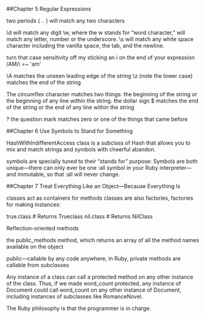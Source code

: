 
##Chapter 5 Regular Expressions

two periods ( .. ) will match any two characters

\d will match any digit
\w, where the w stands for “word character,” will match any letter, number or the underscore.
\s will match any white space character including the vanilla space, the tab, and the newline.


turn that case sensitivity off my sticking an i on the end of your expression /AM/i =~ 'am'

\A matches the unseen leading edge of the string
\z (note the lower case) matches the end of the string

The circumflex character matches two things: the beginning of the string or the beginning of any line within the string.
the dollar sign $ matches the end of the string or the end of any line within the string

? the question mark matches zero or one of the things that came before

##Chapter 6 Use Symbols to Stand for Something

HashWithIndifferentAccess class is a subclass of Hash that allows you to mix and match strings and symbols with cheerful abandon.

symbols are specially tuned to their “stands for” purpose: Symbols are both unique—there can only ever be one :all symbol in your Ruby interpreter—and immutable, so that :all will never change.

##Chapter 7 Treat Everything Like an Object—Because Everything Is

classes act as containers for methods
classes are also factories, factories for making instances:

true.class         # Returns Trueclass
nil.class            # Returns NilClass

Reflection-oriented methods

the public_methods method, which returns an array of all the method names available on the object

public—callable by any code anywhere,
in Ruby, private methods are callable from subclasses

Any instance of a class can call a protected method on any other instance of the class. Thus, if we made word_count protected, any instance of Document could call word_count on any other instance of Document, including instances of subclasses like RomanceNovel.

The Ruby philosophy is that the programmer is in charge.

##

##
